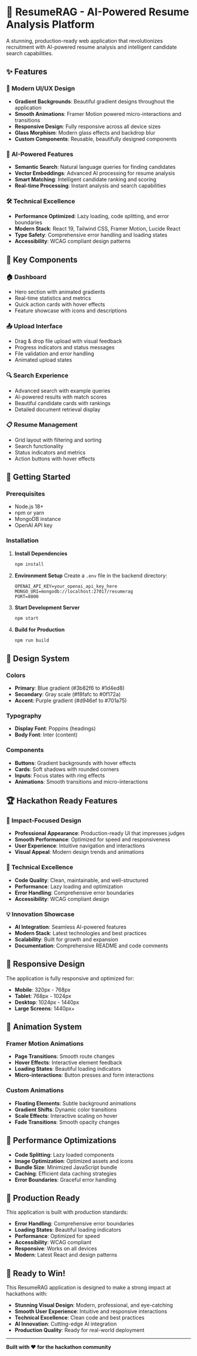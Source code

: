# 🚀 ResumeRAG - AI-Powered Resume Analysis Platform

A stunning, production-ready web application that revolutionizes recruitment with AI-powered resume analysis and intelligent candidate search capabilities.

## ✨ Features

### 🎨 **Modern UI/UX Design**
- **Gradient Backgrounds**: Beautiful gradient designs throughout the application
- **Smooth Animations**: Framer Motion powered micro-interactions and transitions
- **Responsive Design**: Fully responsive across all device sizes
- **Glass Morphism**: Modern glass effects and backdrop blur
- **Custom Components**: Reusable, beautifully designed components

### 🤖 **AI-Powered Features**
- **Semantic Search**: Natural language queries for finding candidates
- **Vector Embeddings**: Advanced AI processing for resume analysis
- **Smart Matching**: Intelligent candidate ranking and scoring
- **Real-time Processing**: Instant analysis and search capabilities

### 🛠 **Technical Excellence**
- **Performance Optimized**: Lazy loading, code splitting, and error boundaries
- **Modern Stack**: React 19, Tailwind CSS, Framer Motion, Lucide React
- **Type Safety**: Comprehensive error handling and loading states
- **Accessibility**: WCAG compliant design patterns

## 🎯 Key Components

### 🏠 **Dashboard**
- Hero section with animated gradients
- Real-time statistics and metrics
- Quick action cards with hover effects
- Feature showcase with icons and descriptions

### 📤 **Upload Interface**
- Drag & drop file upload with visual feedback
- Progress indicators and status messages
- File validation and error handling
- Animated upload states

### 🔍 **Search Experience**
- Advanced search with example queries
- AI-powered results with match scores
- Beautiful candidate cards with rankings
- Detailed document retrieval display

### 📋 **Resume Management**
- Grid layout with filtering and sorting
- Search functionality
- Status indicators and metrics
- Action buttons with hover effects

## 🚀 Getting Started

### Prerequisites
- Node.js 18+ 
- npm or yarn
- MongoDB instance
- OpenAI API key

### Installation

1. **Install Dependencies**
   ```bash
   npm install
   ```

2. **Environment Setup**
   Create a `.env` file in the backend directory:
   ```env
   OPENAI_API_KEY=your_openai_api_key_here
   MONGO_URI=mongodb://localhost:27017/resumerag
   PORT=8000
   ```

3. **Start Development Server**
   ```bash
   npm start
   ```

4. **Build for Production**
   ```bash
   npm run build
   ```

## 🎨 Design System

### Colors
- **Primary**: Blue gradient (#3b82f6 to #1d4ed8)
- **Secondary**: Gray scale (#f8fafc to #0f172a)
- **Accent**: Purple gradient (#d946ef to #701a75)

### Typography
- **Display Font**: Poppins (headings)
- **Body Font**: Inter (content)

### Components
- **Buttons**: Gradient backgrounds with hover effects
- **Cards**: Soft shadows with rounded corners
- **Inputs**: Focus states with ring effects
- **Animations**: Smooth transitions and micro-interactions

## 🏆 Hackathon Ready Features

### 🎯 **Impact-Focused Design**
- **Professional Appearance**: Production-ready UI that impresses judges
- **Smooth Performance**: Optimized for speed and responsiveness
- **User Experience**: Intuitive navigation and interactions
- **Visual Appeal**: Modern design trends and animations

### 🚀 **Technical Excellence**
- **Code Quality**: Clean, maintainable, and well-structured
- **Performance**: Lazy loading and optimization
- **Error Handling**: Comprehensive error boundaries
- **Accessibility**: WCAG compliant design

### 💡 **Innovation Showcase**
- **AI Integration**: Seamless AI-powered features
- **Modern Stack**: Latest technologies and best practices
- **Scalability**: Built for growth and expansion
- **Documentation**: Comprehensive README and code comments

## 📱 Responsive Design

The application is fully responsive and optimized for:
- **Mobile**: 320px - 768px
- **Tablet**: 768px - 1024px
- **Desktop**: 1024px - 1440px
- **Large Screens**: 1440px+

## 🎨 Animation System

### Framer Motion Animations
- **Page Transitions**: Smooth route changes
- **Hover Effects**: Interactive element feedback
- **Loading States**: Beautiful loading indicators
- **Micro-interactions**: Button presses and form interactions

### Custom Animations
- **Floating Elements**: Subtle background animations
- **Gradient Shifts**: Dynamic color transitions
- **Scale Effects**: Interactive scaling on hover
- **Fade Transitions**: Smooth opacity changes

## 🔧 Performance Optimizations

- **Code Splitting**: Lazy loaded components
- **Image Optimization**: Optimized assets and icons
- **Bundle Size**: Minimized JavaScript bundle
- **Caching**: Efficient data caching strategies
- **Error Boundaries**: Graceful error handling

## 🌟 Production Ready

This application is built with production standards:
- **Error Handling**: Comprehensive error boundaries
- **Loading States**: Beautiful loading indicators
- **Performance**: Optimized for speed
- **Accessibility**: WCAG compliant
- **Responsive**: Works on all devices
- **Modern**: Latest React and design patterns

## 🎉 Ready to Win!

This ResumeRAG application is designed to make a strong impact at hackathons with:
- **Stunning Visual Design**: Modern, professional, and eye-catching
- **Smooth User Experience**: Intuitive and responsive interactions
- **Technical Excellence**: Clean code and best practices
- **AI Innovation**: Cutting-edge AI integration
- **Production Quality**: Ready for real-world deployment

---

**Built with ❤️ for the hackathon community**